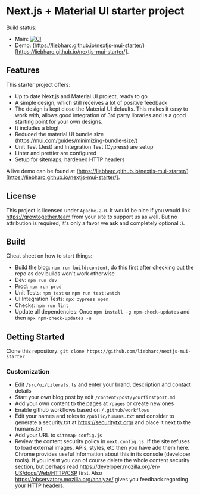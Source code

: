 # Next.js + Material UI starter project

Build status:

-   Main: [![CI](https://github.com/liebharc/nextjs-mui-starter/workflows/CI/badge.svg?branch=main)](https://github.com/liebharc/nextjs-mui-starter/actions)
-   Demo: (https://liebharc.github.io/nextjs-mui-starter/)[https://liebharc.github.io/nextjs-mui-starter/].

## Features

This starter project offers:

-   Up to date Next.js and Material UI project, ready to go
-   A simple design, which still receives a lot of positive feedback
-   The design is kept close the Material UI defaults. This makes it easy to work with, allows good integration of 3rd party libraries and is a good starting point for your own designs.
-   It includes a blog!
-   Reduced the material UI bundle size (https://mui.com/guides/minimizing-bundle-size/)
-   Unit Test (Jest) and Integration Test (Cypress) are setup
-   Linter and prettier are configured
-   Setup for sitemaps, hardened HTTP headers

A live demo can be found at (https://liebharc.github.io/nextjs-mui-starter/)[https://liebharc.github.io/nextjs-mui-starter/].

## License

This project is licensed under `Apache-2.0`. It would be nice if you would link https://growtogether.team from your site to support us as well. But no attribution is required, it's only a favor we ask and completely optional :).

## Build

Cheat sheet on how to start things:

-   Build the blog: `npm run build:content`, do this first after checking out the repo as dev builds won't work otherwise
-   Dev: `npm run dev`
-   Prod: `npm run prod`
-   Unit Tests: `npm test` or `npm run test:watch`
-   UI Integration Tests: `npx cypress open`
-   Checks: `npm run lint`
-   Update all dependencies: Once `npm install -g npm-check-updates` and then `npx npm-check-updates -u`

## Getting Started

Clone this repository: `git clone https://github.com/liebharc/nextjs-mui-starter`

### Customization

-   Edit `/src/ui/Literals.ts` and enter your brand, description and contact details
-   Start your own blog post by edit `/content/post/yourfirstpost.md`
-   Add your own content to the pages at `/pages` or create new ones
-   Enable github workflows based on `/.github/workflows`
-   Edit your names and roles to `/public/humans.txt` and consider to generate a security.txt at https://securitytxt.org/ and place it next to the humans.txt
-   Add your URL to `sitemap-config.js`
-   Review the content security policy in `next.config.js`. If the site refuses to load external images, APIs, styles, etc then you have add them here. Chrome provides useful information about this in its console (developer tools). If you insist you can of course delete the whole content security section, but perhaps read https://developer.mozilla.org/en-US/docs/Web/HTTP/CSP first. Also https://observatory.mozilla.org/analyze/ gives you feedback regarding your HTTP headers.
